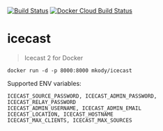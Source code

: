 [![Build Status](https://travis-ci.org/infiniteproject/icecast.svg?branch=master)](https://travis-ci.org/infiniteproject/icecast) 
[![Docker Cloud Build Status](https://img.shields.io/docker/cloud/build/mkody/icecast)](https://hub.docker.com/r/mkody/icecast)

# icecast
> Icecast 2 for Docker

```
docker run -d -p 8000:8000 mkody/icecast
```

Supported ENV variables:

```
ICECAST_SOURCE_PASSWORD, ICECAST_ADMIN_PASSWORD, ICECAST_RELAY_PASSWORD
ICECAST_ADMIN_USERNAME, ICECAST_ADMIN_EMAIL
ICECAST_LOCATION, ICECAST_HOSTNAME
ICECAST_MAX_CLIENTS, ICECAST_MAX_SOURCES
```
